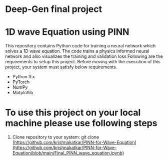 # Deep-Gen final project

# 1D wave Equation using PINN
This repository contains Python code for training a neural network which solves a 1D wave equation. The code trains a physics informed neural network and also visualizes the training and validation loss
Following are the requirements to setup this project. Before moving with the execution of this project, your system must satisfy below requirements.
-	Python 3.x
-	PyTorch
-	NumPy
-	Matplotlib
  
# To use this project on your local machine please use following steps

1. Clone repository to your system: git clone [https://github.com/krishnakatkar/PINN-for-Wave-Equation](https://github.com/krishnakatkar/PINN-for-Wave-Equation/blob/main/Final_PINN_wave_equation.ipynb)

